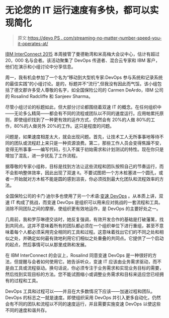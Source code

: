 # 无论您的 IT 运行速度有多快，都可以实现简化

> 原文:[https://devo PS . com/streaming-no-matter-number-speed-you-it-operates-at/](https://devops.com/streamlining-no-matter-how-many-speeds-youre-it-operates-at/)

[IBM InterConnect 2015](http://techspective.net/ibm-interconnect-2015/) 本周接管了曼德勒湾和米高梅大会议中心，估计有超过 20，000 名与会者。该活动聚集了 DevOps 传道者、混合云专家和 IBM 客户，他们在演示和小组讨论中分享信息。

周一，我有机会参加了一个名为“移动到大型机专家:DevOps 参与系统和记录系统的最佳实践”的小组讨论。是的，标题并不“流行”,但我没有因此而气馁。该小组包括了德文郡许多受人尊敬的名字，如全国保险公司的 Carmen DeArdo，IBM 公司的 Rosalind Radcliffe 和 Sanjeev Sharma。

尽管小组讨论的标题如此，但大部分讨论都围绕着双速 IT 的概念。在任何组织中——无论多么精简——都会有不同的流程或团队以不同的速度运行。应用帕累托原则，即使组织找到了一种更有效的运作方式，仍然会有 20%的人做 80%的工作，80%的人做另外 20%的工作。这只是程度的问题。

问题是，如果速度相差太大，就会出现问题。首先，让技术工人无所事事地等待不同的团队或流程赶上来只是一种资源浪费。第二，那些工作人员会变得焦躁不安，变得无所事事——编写代码，引入不属于初始需求和计划测试的特性。现在你只是增加了混乱，进一步扰乱了工作流程。

据尊敬的专家小组称，目标是找到方法让这些流程和团队按照自己的节奏运行，而不会影响整体效率，因此出现了双速 it。不要试图把一个方木桩塞进一个圆孔，或者一开始就对方木桩不能是圆的感到沮丧，你必须找到最大化团队和流程效率的方法。

全国保险公司的卡门·迪尔多也使用了另一个术语:[变速 DevOps](https://devops.com/blogs/variable-speed-devops/) 。从本质上讲，双速 IT 构成了挑战，而变速 DevOps 是组织可以用来应对挑战的一套流程和工具。消除不同团队之间的摩擦，使组织更有效地运作，是 DevOps 的主要好处之一。

几周前，我和罗莎琳德交谈时，她反复强调，有效开发合作的基础是打破藩篱，找到共同点。这并不意味着所有的团队都必须在一个组织单位下进行重组，甚至不意味着每个人都必须采用完全相同的工具和过程。这意味着找出它们的不同之处和相似之处，并确定如何最有效地利用它们相似之处重叠的共同点。它提供了一个启动的起点，然后事情可以从那里成熟和发展。

在 IBM InterConnect 的会议上，Rosalind 同意变速 DevOps 是一种很好的方法，但提醒与会者如何使用它。她告诉听众，变速 IT 应该由业务需求驱动，而不是由工具或流程驱动。换句话说，你必须专注于业务需求和实现业务目标的需要，然后找到实现目标的方法。您不能试图缩小或调整业务需求和目标来适应您已经拥有的过程和工具。

DevOps 工具和过程可以——并且在大多数情况下应该——加速过程和团队。DevOps 的标志之一就是速度。即使组织采用 DevOps 并引入更多自动化，仍然会有不同的团队和流程以不同的速度运行，并且需要实施变速 DevOps 以使这些不同的速度和谐共存。